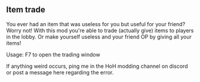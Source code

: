 ## Item trade
You ever had an item that was useless for you but useful for your friend? Worry not!
With this mod you're able to trade (actually give) items to players in the lobby.
Or make yourself useless and your friend OP by giving all your items!

Usage:
F7 to open the trading window

If anything weird occurs, ping me in the HoH modding channel on discord or post a message here regarding the error.

